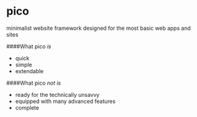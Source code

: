 # pico
minimalist website framework designed for the most basic web apps and sites

####What pico *is*
- quick
- simple
- extendable



####What pico *not is*
- ready for the technically unsavvy
- equipped with many advanced features
- complete


